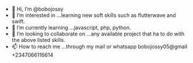 - 👋 Hi, I’m @bobojossy
- 👀 I’m interested in ...learning new soft skills such as flutterwave and swift.
- 🌱 I’m currently learning ...javascript, php, python.
- 💞️ I’m looking to collaborate on ...any available project that ha to do with the above listed skills. 
- 📫 How to reach me ...through my mail or whatsapp
bobojossy05@gmail
+2347066116614

<!---
bobojossy/bobojossy is a ✨ special ✨ repository because its `README.md` (this file) appears on your GitHub profile.
You can click the Preview link to take a look at your changes.
--->
